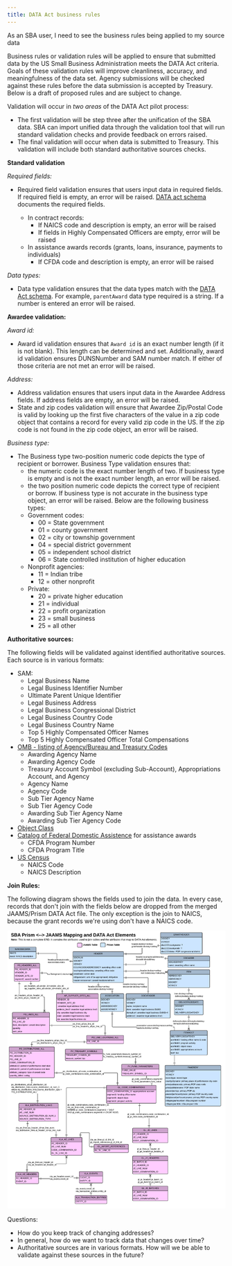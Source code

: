 ```yaml
---
title: DATA Act business rules
---
```

As an SBA user, I need to see the business rules being applied to my source data

Business rules or validation rules will be applied to ensure that submitted data by the US Small Business Administration meets the DATA Act criteria. Goals of these validation rules will improve cleanliness, accuracy, and meaningfulness of the data set. Agency submissions will be checked against these rules before the data submission is accepted by Treasury. Below is a draft of proposed rules and are subject to change.

Validation will occur in *two areas* of the DATA Act pilot process:

- The first validation will be step three after the unification of the SBA data. SBA can import unified data through the validation tool that will run standard validation checks and provide feedback on errors raised.
- The final validation will occur when data is submitted to Treasury. This validation will include both standard authoritative sources checks.

**Standard validation**

*Required fields:*
- Required field validation ensures that users input data in required fields. If required field is empty, an error will be raised. [DATA act schema](https://github.com/18F/data-act-pilot/blob/master/schema/data-act-schema.png) documents the required fields.

    - In contract records: 
        - If NAICS code and description is empty, an error will be raised
        - If fields in Highly Compensated Officers are empty, error will be raised
    - In assistance awards records (grants, loans, insurance, payments to individuals)
        - If CFDA code and description is empty, an error will be raised

*Data types:*
- Data type validation ensures that the data types match with the [DATA Act schema](https://github.com/18F/data-act-pilot/blob/master/schema/data-act-schema.png). For example, `parentAward` data type required is a string. If a number is entered an error will be raised.


**Awardee validation:**  

*Award id:*
- Award id validation ensures that `Award id` is an exact number length (if it is not blank). This length can be determined and set. Additionally, award id validation ensures DUNSNumber and SAM number match. If either of those criteria are not met an error will be raised.

*Address:*

- Address validation ensures that users input data in the Awardee Address fields. If address fields are empty, an error will be raised.
- State and zip codes validation will ensure that Awardee Zip/Postal Code is valid by looking up the first five characters of the value in a zip code object that contains a record for every valid zip code in the US. If the zip code is not found in the zip code object, an error will be raised.

*Business type:*

- The Business type two-position numeric code depicts the type of recipient or borrower. Business Type validation ensures that:
    - the numeric code is the exact number length of two. If business type is empty and is not the exact number length, an error will be raised.
    - the two position numeric code depicts the correct type of recipient or borrow. If business type is not accurate in the business type object, an error will be raised. Below are the following business types:
    - Government codes:
        - 00 = State government
        - 01 = county government
        - 02 = city or township government
        - 04 = special district government
        - 05 = independent school district
        - 06 = State controlled institution of higher education
    - Nonprofit agencies:
        - 11 = Indian tribe
        - 12 = other nonprofit
    - Private:
        - 20 = private higher education
        - 21 = individual
        - 22 = profit organization
        - 23 = small business
        - 25 = all other

**Authoritative sources:**

The following fields will be validated against identified authoritative sources. Each source is in various formats:

- SAM:
    - Legal Business Name
    - Legal Business Identifier Number
    - Ultimate Parent Unique Identifier
    - Legal Business Address
    - Legal Business Congressional District
    - Legal Business Country Code
    - Legal Business Country Name
    - Top 5 Highly Compensated Officer Names
    - Top 5 Highly Compensated Officer Total Compensations
- [OMB - listing of Agency/Bureau and Treasury Codes](https://www.whitehouse.gov/sites/default/files/omb/assets/a11_current_year/app_c.pdf)
    - Awarding Agency Name
    - Awarding Agency Code
    - Treasury Account Symbol (excluding Sub-Account), Appropriations Account, and Agency
    - Agency Name
    - Agency Code
    - Sub Tier  Agency Name
    - Sub Tier  Agency Code
    - Awarding Sub Tier  Agency Name
    - Awarding Sub Tier  Agency Code
- [Object Class](https://www.whitehouse.gov/sites/default/files/omb/assets/a11_current_year/s83.pdf)
- [Catalog of Federal Domestic Assistence](https://www.cfda.gov/) for assistance awards
    - CFDA Program Number
    - CFDA Program Title
- [US Census](http://www.census.gov/eos/www/naics/)
    - NAICS Code
    - NAICS Description

**Join Rules:**

The following diagram shows the fields used to join the data. In every case, records that don't join with the fields below are dropped from the merged JAAMS/Prism DATA Act file. The only exception is the join to NAICS, because the grant records we're using don't have a NAICS code.

![JAAMS/Prism DATA Act Mapping](assets/images/jaams-prism-data-act-mapping.png)

Questions:

- How do you keep track of changing addresses?
- In general, how do we want to track data that changes over time?  
- Authoritative sources are in various formats. How will we be able to validate against these sources in the future?
